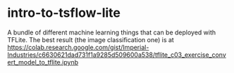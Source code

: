 # intro-to-tsflow-lite
A bundle of different machine learning things that can be deployed with TFLite.
The best result (the image classification one) is at https://colab.research.google.com/gist/Imperial-Industries/c6630621dad731f1a9285d509600a538/tflite_c03_exercise_convert_model_to_tflite.ipynb

